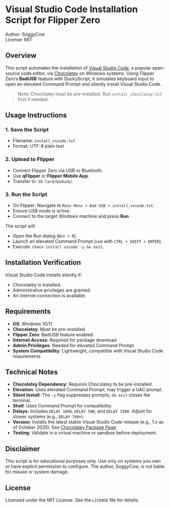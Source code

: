 # Visual Studio Code Installation Script for Flipper Zero

Author: SoggyCow  
License: MIT

## Overview

This script automates the installation of [Visual Studio Code](https://code.visualstudio.com/), a popular open-source code editor, via [Chocolatey](https://chocolatey.org/) on Windows systems. Using Flipper Zero’s **BadUSB** feature with DuckyScript, it simulates keyboard input to open an elevated Command Prompt and silently install Visual Studio Code.

> Note: Chocolatey must be pre-installed. Run `install_chocolatey.txt` first if needed.

## Usage Instructions

### 1. Save the Script
- Filename: `install_vscode.txt`
- Format: UTF-8 plain text

### 2. Upload to Flipper
- Connect Flipper Zero via USB or Bluetooth.
- Use **qFlipper** or **Flipper Mobile App**.
- Transfer to: `SD Card/badusb/`.

### 3. Run the Script
- On Flipper: Navigate to `Main Menu > Bad USB > install_vscode.txt`.
- Ensure USB mode is active.
- Connect to the target Windows machine and press **Run**.

The script will:
- Open the Run dialog (`Win + R`).
- Launch an elevated Command Prompt (`cmd` with `CTRL + SHIFT + ENTER`).
- Execute: `choco install vscode -y && exit`.

## Installation Verification

Visual Studio Code installs silently if:
- Chocolatey is installed.
- Administrative privileges are granted.
- An internet connection is available.

## Requirements

- **OS**: Windows 10/11
- **Chocolatey**: Must be pre-installed
- **Flipper Zero**: BadUSB feature enabled
- **Internet Access**: Required for package download
- **Admin Privileges**: Needed for elevated Command Prompt
- **System Compatibility**: Lightweight, compatible with Visual Studio Code requirements

## Technical Notes

- **Chocolatey Dependency**: Requires Chocolatey to be pre-installed.
- **Elevation**: Uses elevated Command Prompt; may trigger a UAC prompt.
- **Silent Install**: The `-y` flag suppresses prompts; `&& exit` closes the terminal.
- **Shell**: Uses Command Prompt for compatibility.
- **Delays**: Includes `DELAY 1000`, `DELAY 500`, and `DELAY 1500`. Adjust for slower systems (e.g., `DELAY 700+`).
- **Version**: Installs the latest stable Visual Studio Code release (e.g., 1.x as of October 2025). See [Chocolatey Package Page](https://community.chocolatey.org/packages/vscode).
- **Testing**: Validate in a virtual machine or sandbox before deployment.

## Disclaimer

This script is for educational purposes only. Use only on systems you own or have explicit permission to configure. The author, SoggyCow, is not liable for misuse or system damage.

## License

Licensed under the MIT License. See the `LICENSE` file for details.